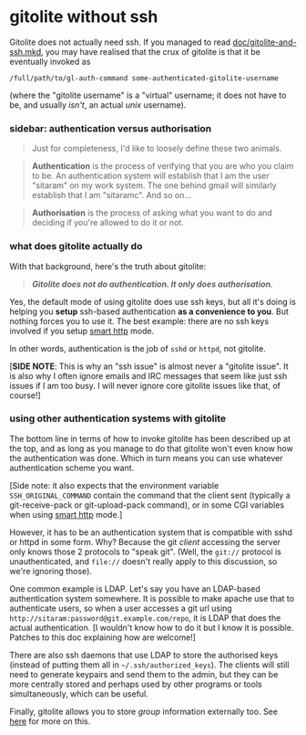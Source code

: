 # gitolite without ssh

Gitolite does not actually need ssh.  If you managed to read
[doc/gitolite-and-ssh.mkd][gas], you may have realised that the crux of
gitolite is that it be eventually invoked as

    /full/path/to/gl-auth-command some-authenticated-gitolite-username

(where the "gitolite username" is a "virtual" username; it does not have to
be, and usually *isn't*, an actual *unix* username).

[gas]: http://sitaramc.github.com/gitolite/doc/gitolite-and-ssh.html

### sidebar: authentication versus authorisation

>   Just for completeness, I'd like to loosely define these two animals.

>   **Authentication** is the process of verifying that you are who you claim
>   to be.  An authentication system will establish that I am the user
>   "sitaram" on my work system.  The one behind gmail will similarly
>   establish that I am "sitaramc".  And so on...

>   **Authorisation** is the process of asking what you want to do and
>   deciding if you're allowed to do it or not.

### what does gitolite actually do

With that background, here's the truth about gitolite:

>   ***Gitolite does not do authentication.  It only does authorisation.***

Yes, the default mode of using gitolite does use ssh keys, but all it's doing
is helping you **setup** ssh-based authentication **as a convenience to you**.
But nothing forces you to use it.  The best example: there are no ssh keys
involved if you setup [smart http][sh] mode.

[sh]: http://sitaramc.github.com/gitolite/doc/http-backend.html

In other words, authentication is the job of `sshd` or `httpd`, not gitolite.

[**SIDE NOTE**: This is why an "ssh issue" is almost never a "gitolite issue".
It is also why I often ignore emails and IRC messages that seem like just ssh
issues if I am too busy.  I will never ignore core gitolite issues like that,
of course!]

### using other authentication systems with gitolite

The bottom line in terms of how to invoke gitolite has been described up at
the top, and as long as you manage to do that gitolite won't even know how the
authentication was done.  Which in turn means you can use whatever
authentication scheme you want.

[Side note: it also expects that the environment variable
`SSH_ORIGINAL_COMMAND` contain the command that the client sent (typically a
git-receive-pack or git-upload-pack command), or in some CGI variables when
using [smart http][sh] mode.]

However, it has to be an authentication system that is compatible with sshd or
httpd in some form.  Why?  Because the git *client* accessing the server only
knows those 2 protocols to "speak git".  (Well, the `git://` protocol is
unauthenticated, and `file://` doesn't really apply to this discussion, so
we're ignoring those).

One common example is LDAP.  Let's say you have an LDAP-based authentication
system somewhere.  It is possible to make apache use that to authenticate
users, so when a user accesses a git url using
`http://sitaram:password@git.example.com/repo`, it is LDAP that does the
actual authentication.  [I wouldn't know how to do it but I know it is
possible.  Patches to this doc explaining how are welcome!]

There are also ssh daemons that use LDAP to store the authorised keys (instead
of putting them all in `~/.ssh/authorized_keys`).  The clients will still need
to generate keypairs and send them to the admin, but they can be more
centrally stored and perhaps used by other programs or tools simultaneously,
which can be useful.

Finally, gitolite allows you to store *group* information externally too.  See
[here][ldap] for more on this.

[ldap]: http://sitaramc.github.com/gitolite/doc/big-config.html#_storing_usergroup_information_outside_gitolite_like_in_LDAP_
